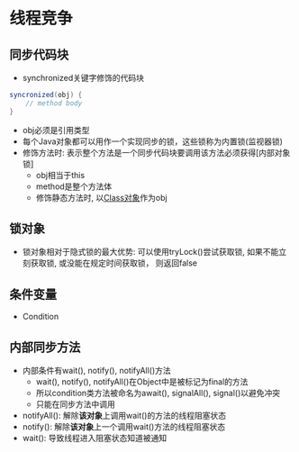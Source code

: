 # 线程竞争

## 同步代码块

- synchronized关键字修饰的代码块

```java
syncronized(obj) {
    // method body
}
```

- obj必须是引用类型
- 每个Java对象都可以用作一个实现同步的锁，这些锁称为内置锁(监视器锁)
- 修饰方法时: 表示整个方法是一个同步代码块要调用该方法必须获得[内部对象锁]
  - obj相当于this
  - method是整个方法体
  - 修饰静态方法时, 以[Class对象](java-reflect.md)作为obj

## 锁对象

- 锁对象相对于隐式锁的最大优势: 可以使用tryLock()尝试获取锁, 如果不能立刻获取锁, 或没能在规定时间获取锁， 则返回false

## 条件变量

- Condition

## 内部同步方法

- 内部条件有wait(), notify(), notifyAll()方法
  - wait(), notify(), notifyAll()在Object中是被标记为final的方法
  - 所以condition类方法被命名为await(), signalAll(), signal()以避免冲突
  - 只能在同步方法中调用
- notifyAll(): 解除**该对象**上调用wait()的方法的线程阻塞状态
- notify(): 解除**该对象**上一个调用wait()方法的线程阻塞状态
- wait(): 导致线程进入阻塞状态知道被通知
